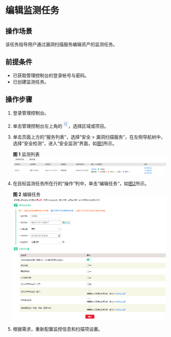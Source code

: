 # 编辑监测任务<a name="ZH-CN_TOPIC_0151723462"></a>

## 操作场景<a name="section12950143635119"></a>

该任务指导用户通过漏洞扫描服务编辑资产的监测任务。

## 前提条件<a name="section523854112511"></a>

-   已获取管理控制台的登录帐号与密码。
-   已创建监测任务。

## 操作步骤<a name="section17281184514518"></a>

1.  登录管理控制台。
2.  单击管理控制台左上角的![](figures/项目.jpg)，选择区域或项目。
3.  单击页面上方的“服务列表“，选择“安全  \>  漏洞扫描服务“，在左侧导航树中，选择“安全检测“，进入“安全监测“界面，如[图1](#zh-cn_topic_0118982375_fig15318816618)所示。

    **图 1**  监测列表<a name="zh-cn_topic_0118982375_fig15318816618"></a>  
    ![](figures/监测列表.png "监测列表")

4.  在目标监测任务所在行的“操作“列中，单击“编辑任务“，如[图2](#fig196487293911)所示。

    **图 2**  编辑任务<a name="fig196487293911"></a>  
    ![](figures/编辑任务.png "编辑任务")

5.  根据需求，重新配置监控信息和扫描项设置。

